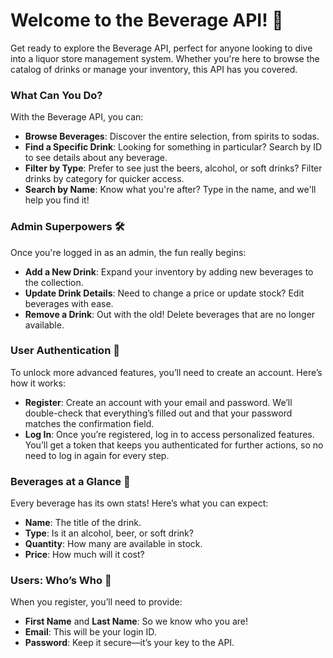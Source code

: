 # Welcome to the Beverage API! 🍻

Get ready to explore the Beverage API, perfect for anyone looking to dive into a liquor store management system. Whether you're here to browse the catalog of drinks or manage your inventory, this API has you covered.

### What Can You Do?  
With the Beverage API, you can:
- **Browse Beverages**: Discover the entire selection, from spirits to sodas.
- **Find a Specific Drink**: Looking for something in particular? Search by ID to see details about any beverage.
- **Filter by Type**: Prefer to see just the beers, alcohol, or soft drinks? Filter drinks by category for quicker access.
- **Search by Name**: Know what you're after? Type in the name, and we'll help you find it!

### Admin Superpowers 🛠  
Once you're logged in as an admin, the fun really begins:
- **Add a New Drink**: Expand your inventory by adding new beverages to the collection.
- **Update Drink Details**: Need to change a price or update stock? Edit beverages with ease.
- **Remove a Drink**: Out with the old! Delete beverages that are no longer available.

### User Authentication 🔐  
To unlock more advanced features, you’ll need to create an account. Here’s how it works:
- **Register**: Create an account with your email and password. We’ll double-check that everything’s filled out and that your password matches the confirmation field.
- **Log In**: Once you’re registered, log in to access personalized features. You’ll get a token that keeps you authenticated for further actions, so no need to log in again for every step.

### Beverages at a Glance 🍹  
Every beverage has its own stats! Here’s what you can expect:
- **Name**: The title of the drink.
- **Type**: Is it an alcohol, beer, or soft drink?
- **Quantity**: How many are available in stock.
- **Price**: How much will it cost?

### Users: Who’s Who 👥  
When you register, you’ll need to provide:
- **First Name** and **Last Name**: So we know who you are!
- **Email**: This will be your login ID.
- **Password**: Keep it secure—it’s your key to the API.
